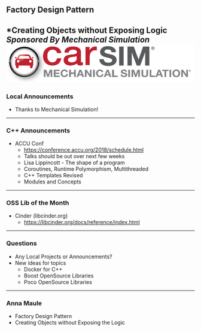 ## Factory Design Pattern
*Creating Objects without Exposing Logic
*Sponsored By Mechanical Simulation*  
![Carsim Logo](/assets/image/logo/carsim.png)
---
### Local Announcements
* Thanks to Mechanical Simulation!

---
### C++ Announcements
* ACCU Conf
    - https://conference.accu.org/2018/schedule.html
	- Talks should be out over next few weeks
	- Lisa Lippincott - The shape of a program
	- Coroutines, Runtime Polymorphism, Multithreaded
	- C++ Templates Revised
	- Modules and Concepts

---
### OSS Lib of the Month
* Cinder (libcinder.org)
    - https://libcinder.org/docs/reference/index.html
    
---
### Questions
* Any Local Projects or Announcements?
* New ideas for topics
	* Docker for C++
	* Boost OpenSource Libraries
    * Poco OpenSource Libraries

---
### Anna Maule
* Factory Design Pattern
* Creating Objects without Exposing the Logic